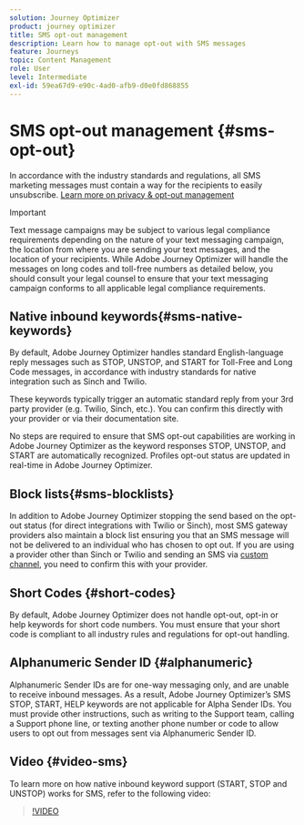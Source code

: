 ```yaml
---
solution: Journey Optimizer
product: journey optimizer
title: SMS opt-out management
description: Learn how to manage opt-out with SMS messages
feature: Journeys
topic: Content Management
role: User
level: Intermediate
exl-id: 59ea67d9-e90c-4ad0-afb9-d0e0fd868855
---
```

# SMS opt-out management {#sms-opt-out}

In accordance with the industry standards and regulations, all SMS marketing messages must contain a way for the recipients to easily unsubscribe. [Learn more on privacy & opt-out management](../privacy/opt-out.md)

>[!IMPORTANT]
>
>Text message campaigns may be subject to various legal compliance requirements depending on the nature of your text messaging campaign, the location from where you are sending your text messages, and the location of your recipients. While Adobe Journey Optimizer will handle the messages on long codes and toll-free numbers as detailed below, you should consult your legal counsel to ensure that your text messaging campaign conforms to all applicable legal compliance requirements.
>

## Native inbound keywords{#sms-native-keywords}

By default, Adobe Journey Optimizer handles standard English-language reply messages such as STOP, UNSTOP, and START for Toll-Free and Long Code messages, in accordance with industry standards for native integration such as Sinch and Twilio. 

These keywords typically trigger an automatic standard reply from your 3rd party provider (e.g. Twilio, Sinch, etc.). You can confirm this directly with your provider or via their documentation site. 

No steps are required to ensure that SMS opt-out capabilities are working in Adobe Journey Optimizer as the keyword responses STOP, UNSTOP, and START are automatically recognized. Profiles opt-out status are updated in real-time in Adobe Journey Optimizer.


## Block lists{#sms-blocklists}

In addition to Adobe Journey Optimizer stopping the send based on the opt-out status (for direct integrations with Twilio or Sinch), most SMS gateway providers also maintain a block list ensuring you that an SMS message will not be delivered to an individual who has chosen to opt out. If you are using a provider other than Sinch or Twilio and sending an SMS via [custom channel](../building-journeys/using-custom-actions.md), you need to confirm this with your provider. 


## Short Codes {#short-codes}

By default, Adobe Journey Optimizer does not handle opt-out, opt-in or help keywords for short code numbers. You must ensure that your short code is compliant to all industry rules and regulations for opt-out handling.

## Alphanumeric Sender ID {#alphanumeric}

Alphanumeric Sender IDs are for one-way messaging only, and are unable to receive inbound messages. As a result, Adobe Journey Optimizer’s SMS STOP, START, HELP keywords are not applicable for Alpha Sender IDs. You must provide other instructions, such as writing to the Support team, calling a Support phone line, or texting another phone number or code to allow users to opt out from messages sent via Alphanumeric Sender ID.

## Video {#video-sms}

To learn more on how native inbound keyword support (START, STOP and UNSTOP) works for SMS, refer to the following video:

>[!VIDEO](https://video.tv.adobe.com/v/344026?quality=12)
